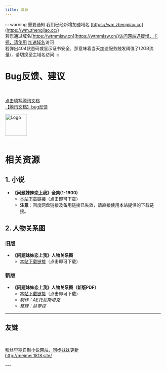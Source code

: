 ```yaml
---
title: 资源
---
```


::: warning 重要通知
我们已经新增加速域名 [https://wm.zhengjiao.cc](https://wm.zhengjiao.cc/)<br>
若您通过域名[https://wtmmlsw.cn](https://wtmmlsw.cn/)访问网站遇缓慢、卡顿，请使用 [加速域名](https://wm.zhengjiao.cc/)访问<br>
若弹出404状态码或显示证书安全，那意味着当天加速服务触发阈值了(2GB流量)，请切换至主域名访问
:::

# Bug反馈、建议

<br>
<div class="linkcard">
  <a href="https://docs.qq.com/sheet/DRVN0U3hreEthbEp3?tab=BB08J2" target="_blank">
    <p class="description">点击填写腾讯文档<br><span>【腾讯文档】bug反馈</span></p>
    <div class="logo">
        <img alt="Logo" width="70px" height="70px" src="https://vitepress.yiov.top/logo.png" />
    </div>
  </a>
</div>
<br>



# 相关资源

## 1. 小说

- **《问题妹妹恋上我》全集(1-1900)**
  - [本站下载链接](/resources/问题妹妹恋上我1-1900(精校附加PS).zip)（点击即可下载）
  - **注意**：百度网盘链接及备用链接已失效，请直接使用本站提供的下载链接。
  
  

## 2. 人物关系图

### 旧版
- **《问题妹妹恋上我》人物关系图**
  - [本站下载链接](/resources/《问题妹妹恋上我》人物关系图(第一版).zip)（点击即可下载）



### 新版
- **《问题妹妹恋上我》人物关系图（新版PDF）**
  - [本站下载链接](/resources/《问题妹妹恋上我》人物关系图(新版).zip)（点击即可下载）
   - *制作：AE托尼斯塔克*
   - *整理：妹萝控*

<hr>

## 友链
<br/>

<div class="linkcard">
  <a href="http://meimei.1818.site/" target="_blank">
    <p class="description">粉丝早期自制小说网站，同步妹妹更新<br><span>http://meimei.1818.site/</span></p>
    <div class="logo">
        <!-- <img alt="Logo" width="70px" height="70px" src="https://vitepress.yiov.top/logo.png" /> -->
    </div>
  </a>
</div>

<Twikoo :key="resources" />
---